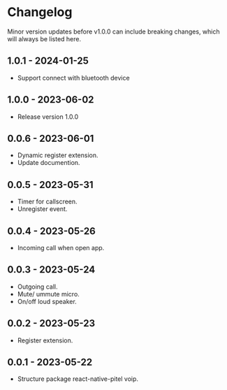 # Changelog

Minor version updates before v1.0.0 can include breaking changes, which will always be listed here.

## 1.0.1 - 2024-01-25

- Support connect with bluetooth device

## 1.0.0 - 2023-06-02

- Release version 1.0.0

## 0.0.6 - 2023-06-01

- Dynamic register extension.
- Update documention.

## 0.0.5 - 2023-05-31

- Timer for callscreen.
- Unregister event.

## 0.0.4 - 2023-05-26

- Incoming call when open app.

## 0.0.3 - 2023-05-24

- Outgoing call.
- Mute/ ummute micro.
- On/off loud speaker.

## 0.0.2 - 2023-05-23

- Register extension.

## 0.0.1 - 2023-05-22

- Structure package react-native-pitel voip.
